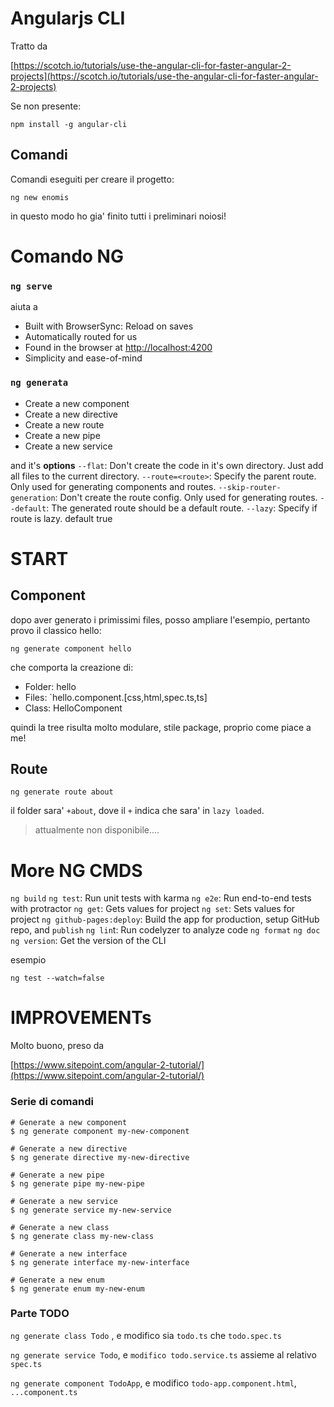 Angularjs CLI
=============

Tratto da

[https://scotch.io/tutorials/use-the-angular-cli-for-faster-angular-2-projects](https://scotch.io/tutorials/use-the-angular-cli-for-faster-angular-2-projects)

Se non presente:

`npm install -g angular-cli`


Comandi
-------

Comandi eseguiti per creare il progetto:

`ng new enomis`

in questo modo ho gia' finito tutti i preliminari noiosi!



Comando NG
===========

### `ng serve` 

aiuta a

- Built with BrowserSync: Reload on saves
- Automatically routed for us
- Found in the browser at [http://localhost:4200](http://localhost:4200)
- Simplicity and ease-of-mind


### `ng generata`

- Create a new component
- Create a new directive
- Create a new route
- Create a new pipe
- Create a new service

and it's **options**
`--flat`: Don't create the code in it's own directory. Just add all files to the current directory.
`--route=<route>`: Specify the parent route. Only used for generating components and routes.
`--skip-router-generation`: Don't create the route config. Only used for generating routes.
`--default`: The generated route should be a default route.
`--lazy`: Specify if route is lazy. default true



START
=====

Component
---------

dopo aver generato i primissimi files, posso ampliare l'esempio, pertanto provo il classico hello:

`ng generate component hello`

che comporta la creazione di:

- Folder: hello
- Files: `hello.component.[css,html,spec.ts,ts]
- Class: HelloComponent

quindi la tree risulta molto modulare, stile package, proprio come piace a me!


Route
-----

`ng generate route about`

il folder sara' `+about`, dove il `+`  indica che sara' in `lazy loaded`.

> attualmente non disponibile....



More NG CMDS
============

`ng build`
`ng test`: Run unit tests with karma
`ng e2e`: Run end-to-end tests with protractor
`ng get`: Gets values for project
`ng set`: Sets values for project
`ng github-pages:deploy`: Build the app for production, setup GitHub repo, and `publish`
`ng lin`t: Run codelyzer to analyze code
`ng format`
`ng doc`
`ng version`: Get the version of the CLI

esempio

`ng test --watch=false`






IMPROVEMENTs
=============


Molto buono, preso da 

[https://www.sitepoint.com/angular-2-tutorial/](https://www.sitepoint.com/angular-2-tutorial/)


### Serie di comandi


````
# Generate a new component
$ ng generate component my-new-component

# Generate a new directive
$ ng generate directive my-new-directive

# Generate a new pipe
$ ng generate pipe my-new-pipe

# Generate a new service
$ ng generate service my-new-service

# Generate a new class
$ ng generate class my-new-class

# Generate a new interface
$ ng generate interface my-new-interface

# Generate a new enum
$ ng generate enum my-new-enum
````



### Parte TODO

`ng generate class Todo` , e modifico sia `todo.ts` che `todo.spec.ts`

`ng generate service Todo`, e `modifico todo.service.ts` assieme al relativo `spec.ts`

`ng generate component TodoApp`, e modifico `todo-app.component.html`, `...component.ts`
